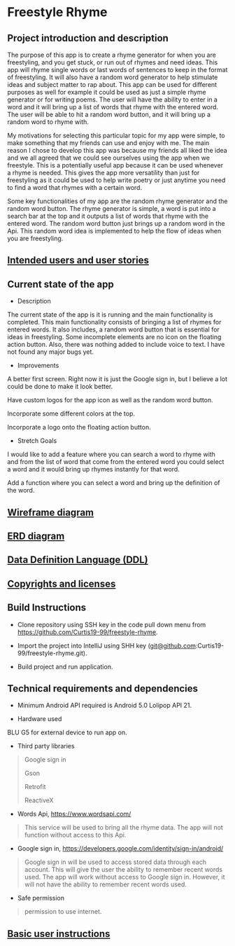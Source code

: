 # Freestyle Rhyme

## Project introduction and description
 
The purpose of this app is to create a rhyme generator for when you are freestyling, and you get stuck, or run out of rhymes and need ideas. This app will rhyme single words or last words of sentences to keep in the format of freestyling. It will also have a random word generator to help stimulate ideas and subject matter to rap about. This app can be used for different purposes as well for example it could be used as just a simple rhyme generator or for writing poems. The user will have the ability to enter in a word and it will bring up a list of words that rhyme with the entered word. The user will be able to hit a random word button, and it will bring up a random word to rhyme with.

My motivations for selecting this particular topic for my app were simple, to make something that my friends can use and enjoy with me. The main reason I chose to develop this app was because my friends all liked the idea and we all agreed that we could see ourselves using the app when we freestyle. This is a potentially useful app because it can be used whenever a rhyme is needed. This gives the app more versatility than just for freestyling as it could be used to help write poetry or just anytime you need to find a word that rhymes with a certain word.

Some key functionalities of my app are the random rhyme generator and the random word button. The rhyme generator is simple, a word is put into a search bar at the top and it outputs a list of words that rhyme with the entered word. The random word button just brings up a random word in the Api. This random word idea is implemented to help the flow of ideas when you are freestyling.

## [Intended users and user stories](user-stories.md)

## Current state of the app

* Description

The current state of the app is it is running and the main functionality is completed. This main functionality consists of bringing a list of rhymes for entered words. It also includes, a random word button that is essential for ideas in freestyling. Some incomplete elements are no icon on the floating action button. Also, there was nothing added to include voice to text. I have not found any major bugs yet. 

* Improvements

A better first screen. Right now it is just the Google sign in, but I believe a lot could be done to make it look better.

Have custom logos for the app icon as well as the random word button. 

Incorporate some different colors at the top.

Incorporate a logo onto the floating action button.

* Stretch Goals

I would like to add a feature where you can search a word to rhyme with and from the list of word that come from the entered word you could select a word and it would bring up rhymes instantly for that word.

Add a function where you can select a word and bring up the definition of the word.

## [Wireframe diagram](wireframe.md)

## [ERD diagram](erd.md)

## [Data Definition Language (DDL)](ddl.md)

## [Copyrights and licenses](copyrightAndLicenses.md)

## Build Instructions 

* Clone repository using SSH key in the code pull down menu from https://github.com/Curtis19-99/freestyle-rhyme.

* Import the project into IntelliJ using SHH key (git@github.com:Curtis19-99/freestyle-rhyme.git).

* Build project and run application.

## Technical requirements and dependencies

* Minimum Android API required is Android 5.0 Lolipop API 21.

* Hardware used

BLU G5 for external device to run app on.

* Third party libraries
> Google sign in
>
> Gson
>
> Retrofit
>
>ReactiveX

* Words Api, https://www.wordsapi.com/
> This service will be used to bring all the rhyme data. The app will not function without access to this Api.

* Google sign in, https://developers.google.com/identity/sign-in/android/
> Google sign in will be used to access stored data through each account. This will give the user the ability to remember recent words used. The app will work without access to Google sign in. However, it will not have the ability to remember recent words used.

* Safe permission 

> permission to use internet.

## [Basic user instructions](userInstructions.md)

